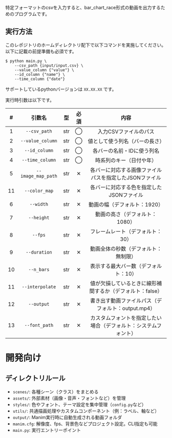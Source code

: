 
特定フォーマットのcsvを入力すると、bar_chart_race形式の動画を出力するためのプログラムです。

## 実行方法

このレポジトリのホームディレクトリ配下で以下コマンドを実施してください。
以下に記載の前提準備も必須です。

```
$ python main.py \
    --csv_path {input/input.csv} \
    --value_column {"value"} \
    --id_column {"name"} \
    --time_column {"date"}
```

サポートしているpythonバージョンは `XX.XX.XX` です。

実行時引数は以下です。

|#|引数名|型|必須|内容|
|:--:|:--:|:--:|:--:|:--:|
|1|`--csv_path`|str|◯|入力CSVファイルのパス|
|2|`--value_column`|str|◯|値として使う列名（バーの長さ）|
|3|`--id_column`|str|◯|各バーの名前・IDに使う列名|
|4|`--time_column`|str|◯|時系列のキー（日付や年）|
|5|`--image_map_path`|str|✕|各バーに対応する画像ファイルパスを指定したJSONファイル|
|11|`--color_map`|str|✕|各バーに対応する色を指定したJSONファイル|
|6|`--width`|str|✕|動画の幅（デフォルト：1920）|
|7|`--height`|str|✕|動画の高さ（デフォルト：1080）|
|8|`--fps`|str|✕|フレームレート（デフォルト：30）|
|9|`--duration`|str|✕|動画全体の秒数（デフォルト：無制限）|
|10|`--n_bars`|str|✕|表示する最大バー数（デフォルト：10）|
|11|`--interpolate`|str|✕|値が欠損しているときに線形補間するか（デフォルト：false）|
|12|`--output`|str|✕|書き出す動画ファイルパス（デフォルト：output.mp4）|
|13|`--font_path`|str|✕|カスタムフォントを指定したい場合（デフォルト：システムフォント）|




# 開発向け

## ディレクトリルール

- `scenes/`: 各種シーン（クラス）をまとめる
- `assets/`: 外部素材（画像・音声・フォントなど）を管理
- `styles/`: 色やフォント、テーマ設定を集中管理（`config.py`など）
- `utils/`: 共通描画処理やカスタムコンポーネント（例：ラベル、軸など）
- `output/`: Manim実行時に自動生成される動画フォルダ
- `manim.cfg`: 解像度、fps、背景色などプロジェクト設定。CLI指定も可能
- `main.py`: 実行エントリーポイント